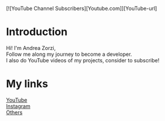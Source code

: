 [![YouTube Channel Subscribers][Youtube.com]][YouTube-url]

# Introduction
Hi! I'm Andrea Zorzi,  
Follow me along my journey to become a developer.  
I also do YouTube videos of my projects, consider to subscribe!

# My links
[YouTube](https://www.youtube.com/channel/UCAMPX_yvXMXMidga9hTYyAQ)  
[Instagram](https://www.instagram.com/andreaaa.zo/)  
[Others](https://linktr.ee/andreaaazo)  

